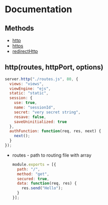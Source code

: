 # Documentation
## Methods
- [http](#)
- [https](#)
- [redirectHttp](#)

## http(routes, httpPort, options)
``` javascript
server.http("./routes.js", 80, {
  views: "views",
  viewEngine: "ejs",
  static: "static",
  session: {
    use: true,
    name: "sessionId",
    secret: "very secret string",
    resave: false,
    saveUninitialized: true
  },
  authFunction: function(req, res, next) {
    next();
  }
});
```
- routes - path to routing file with array
  ```javascript
  module.exports = [{
    path: "/",
    method: "get",
    secured: true,
    data: function(req, res) {
      res.send("Hello");
    }
  }];
  ```
